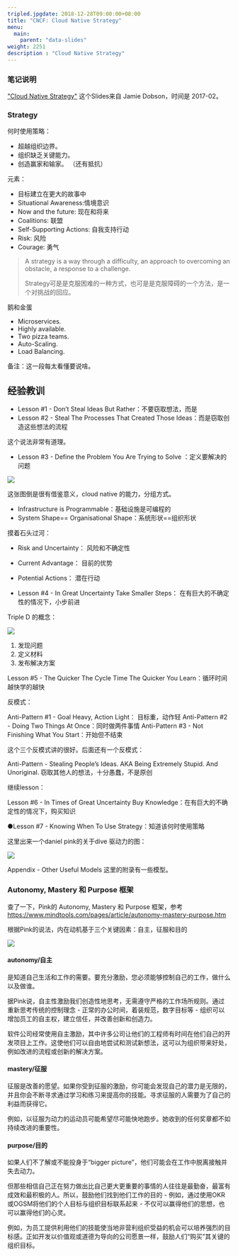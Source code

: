 ```yaml
---
tripled.jpgdate: 2018-12-28T09:00:00+08:00
title: "CNCF: Cloud Native Strategy"
menu:
  main:
    parent: "data-slides"
weight: 2251
description : "Cloud Native Strategy"
---
```


### 笔记说明

["Cloud Native Strategy"](https://www.cncf.io/wp-content/uploads/2017/11/Cloud-Native-Strategy-CNCF-1-1.pdf) 这个Slides来自 Jamie Dobson，时间是 2017-02。

### Strategy

何时使用策略：

- 超越组织边界。
- 组织缺乏关键能力。
- 创造赢家和输家。 （还有抵抗）

元素：

- 目标建立在更大的故事中
- Situational Awareness:情境意识
- Now and the future: 现在和将来
- Coalitions: 联盟
- Self-Supporting Actions: 自我支持行动
- Risk: 风险
- Courage: 勇气

> A strategy is a way through a difficulty, an approach to overcoming an obstacle, a response to a challenge.
>
> Strategy可是是克服困难的一种方式，也可是是克服障碍的一个方法，是一个对挑战的回应。

鹅和金蛋

- Microservices.
- Highly available.
- Two pizza teams.
- Auto-Scaling.
- Load Balancing.

备注：这一段每太看懂要说啥。

## 经验教训

- Lesson #1 - Don’t Steal Ideas But Rather：不要窃取想法，而是
- Lesson #2 - Steal The Processes That Created Those Ideas：而是窃取创造这些想法的流程

这个说法非常有道理。

- Lesson #3 - Define the Problem You Are Trying to Solve ：定义要解决的问题

![](images/cloud-native-strategy/problem-space.jpg)

这张图倒是很有借鉴意义，cloud native 的能力，分组方式。

- Infrastructure is Programmable：基础设施是可编程的
- System Shape== Organisational Shape：系统形状==组织形状

摸着石头过河：

- Risk and Uncertainty： 风险和不确定性
- Current Advantage： 目前的优势
- Potential Actions： 潜在行动



- Lesson #4 - In Great Uncertainty Take Smaller Steps： 在有巨大的不确定性的情况下，小步前进

Triple D 的概念：

![](images/cloud-native-strategy/tripled.jpg)

1. 发现问题
2. 定义材料
3. 发布解决方案

Lesson #5 - The Quicker The Cycle Time The Quicker You Learn：循环时间越快学的越快

反模式：

Anti-Pattern #1 - Goal Heavy, Action Light： 目标重，动作轻
Anti-Pattern #2 - Doing Two Things At Once：同时做两件事情
Anti-Pattern #3 - Not Finishing What You Start：开始但不结束

这个三个反模式讲的很好。后面还有一个反模式：

Anti-Pattern - Stealing People’s Ideas. AKA Being Extremely Stupid. And Unoriginal. 窃取其他人的想法，十分愚蠢，不是原创

继续lesson：

Lesson #6 - In Times of Great Uncertainty Buy Knowledge：在有巨大的不确定性的情况下，购买知识

●Lesson #7 - Knowing When To Use Strategy：知道该何时使用策略

这里出来一个daniel pink的关于dive 驱动力的图：

![](images/cloud-native-strategy/daniel-pink-drive.jpg)

Appendix - Other Useful Models 这里的附录有一些模型。

### Autonomy, Mastery 和 Purpose 框架

查了一下，Pink的 Autonomy, Mastery 和 Purpose 框架，参考 https://www.mindtools.com/pages/article/autonomy-mastery-purpose.htm

根据Pink的说法，内在动机基于三个关键因素：自主，征服和目的

![](images/cloud-native-strategy/daniel-pink-drive.jpg)

#### autonomy/自主

是知道自己生活和工作的需要。要充分激励，您必须能够控制自己的工作，做什么以及做谁。

据Pink说，自主性激励我们创造性地思考，无需遵守严格的工作场所规则。通过重新思考传统的控制理念 - 正常的办公时间，着装规范，数字目标等 - 组织可以增加员工的自主权，建立信任，并改善创新和创造力。

软件公司经常使用自主激励，其中许多公司让他们的工程师有时间在他们自己的开发项目上工作。这使他们可以自由地尝试和测试新想法，这可以为组织带来好处，例如改进的流程或创新的解决方案。

#### mastery/征服

征服是改善的愿望。如果你受到征服的激励，你可能会发现自己的潜力是无限的，并且你会不断寻求通过学习和练习来提高你的技能。寻求征服的人需要为了自己的利益而获得它。

例如，以征服为动力的运动员可能希望尽可能快地跑步。她收到的任何奖章都不如持续改进的重要性。

#### purpose/目的

如果人们不了解或不能投身于“bigger picture”，他们可能会在工作中脱离接触并失去动力。

但那些相信自己正在努力做出比自己更大更重要的事情的人往往是最勤奋，最富有成效和最积极的人。所以，鼓励他们找到他们工作的目的 - 例如，通过使用OKR或OGSM将他们的个人目标与组织目标联系起来 - 不仅可以赢得他们的思想，也可以赢得他们的心灵。

例如，为员工提供利用他们的技能使当地非营利组织受益的机会可以培养强烈的目标感。正如开发以价值观或道德为导向的公司愿景一样，鼓励人们“购买”其关键的组织目标。





